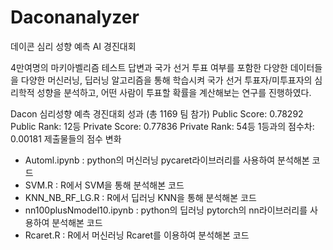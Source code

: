 # Daconanalyzer
데이콘 심리 성향 예측 AI 경진대회

4만여명의 마키아벨리즘 테스트 답변과 국가 선거 투표 여부를 포함한 다양한 데이터들을
다양한 머신러닝, 딥러닝 알고리즘을 통해 학습시켜 국가 선거 투표자/미투표자의 심리학적 성향을 분석하고,
어떤 사람이 투표할 확률을 계산해보는 연구를 진행하였다.

Dacon 심리성향 예측 경진대회 성과
(총 1169 팀 참가)
Public Score: 0.78292
Public Rank: 12등
Private Score: 0.77836
Private Rank: 54등
1등과의 점수차: 0.00181
제출물들의 점수 변화

- Automl.ipynb : python의 머신러닝 pycaret라이브러리를 사용하여 분석해본 코드
- SVM.R : R에서 SVM을 통해 분석해본 코드
- KNN_NB_RF_LG.R : R에서 딥러닝 KNN을 통해 분석해본 코드
- nn100plusNmodel10.ipynb : python의 딥러닝 pytorch의 nn라이브러리를 사용하여 분석해본 코드
- Rcaret.R : R에서 머신러닝 Rcaret를 이용하여 분석해본 코드
